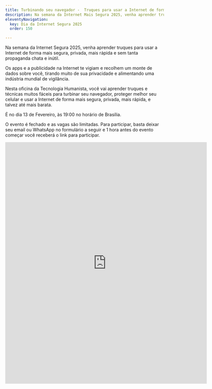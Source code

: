 ```yaml
---
title: Turbinando seu navegador -  Truques para usar a Internet de forma mais segura, privada, mais rápida. Dia da Internet Mais Segura.
description: Na semana da Internet Mais Segura 2025, venha aprender truques para usar a Internet de forma mais segura, privada, mais rápida e sem tanta propaganda chata e inútil. É no dia 13 de Fevereiro, às 19:00 no horário de Brasília.
eleventyNavigation:
  key: Dia da Internet Segura 2025
  order: 150

---
```


Na semana da Internet Segura 2025, venha aprender truques para usar a Internet de forma mais segura, privada, mais rápida e sem tanta propaganda chata e inútil.

Os apps e a publicidade na Internet te vigiam e recolhem um monte de dados sobre você, tirando muito de sua privacidade e alimentando uma indústria mundial de vigilância.

Nesta oficina da Tecnologia Humanista, você vai aprender truques e técnicas muitos fáceis para turbinar seu navegador, proteger melhor seu celular e usar a Internet de forma mais segura, privada, mais rápida, e talvez até mais barata.

É no dia 13 de Fevereiro, às 19:00 no horário de Brasília.

O evento é fechado e as vagas são limitadas. Para participar, basta deixar seu email ou WhatsApp no formulário a seguir e 1 hora antes do evento começar você receberá o link para participar.

<iframe src="https://docs.google.com/forms/d/e/1FAIpQLScupsZOhmqdsif0PrqkUEWrOMtC9s-rnDhw0Yrxsk8xDcoqQw/viewform?embedded=true" width="640" height="764" frameborder="0" marginheight="0" marginwidth="0">Loading…</iframe>

